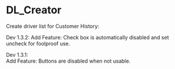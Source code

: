 # DL_Creator
Create driver list for Customer History:  

Dev 1.3.2:
Add Feature: Check box is automatically disabled and set uncheck for foolproof use.  

Dev 1.3.1:   
Add Feature: Buttons are disabled when not usable.
